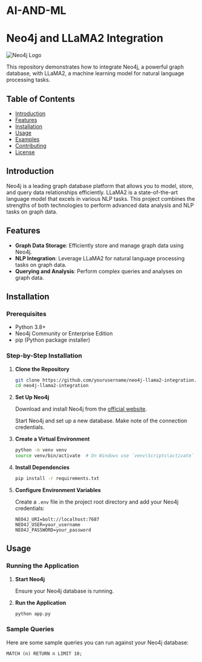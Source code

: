 # AI-AND-ML

# Neo4j and LLaMA2 Integration

![Neo4j Logo]([https://raw.githubusercontent.com/docker-library/docs/56823e63d5b6dd7ddbb9d5d3c4a8947778055d8e/neo4j/logo.png](https://www.google.com/url?sa=i&url=https%3A%2F%2Fneo4j.com%2Fblog%2Fgraph-databases-drupal-neo4j-module-rules-integration%2F&psig=AOvVaw2ncC5gACNqfWmRQytlwPGL&ust=1716786087546000&source=images&cd=vfe&opi=89978449&ved=0CBIQjRxqFwoTCKjm3vXEqoYDFQAAAAAdAAAAABAE))

This repository demonstrates how to integrate Neo4j, a powerful graph database, with LLaMA2, a machine learning model for natural language processing tasks.

## Table of Contents

- [Introduction](#introduction)
- [Features](#features)
- [Installation](#installation)
- [Usage](#usage)
- [Examples](#examples)
- [Contributing](#contributing)
- [License](#license)

## Introduction

Neo4j is a leading graph database platform that allows you to model, store, and query data relationships efficiently. LLaMA2 is a state-of-the-art language model that excels in various NLP tasks. This project combines the strengths of both technologies to perform advanced data analysis and NLP tasks on graph data.

## Features

- **Graph Data Storage**: Efficiently store and manage graph data using Neo4j.
- **NLP Integration**: Leverage LLaMA2 for natural language processing tasks on graph data.
- **Querying and Analysis**: Perform complex queries and analyses on graph data.

## Installation

### Prerequisites

- Python 3.8+
- Neo4j Community or Enterprise Edition
- pip (Python package installer)

### Step-by-Step Installation

1. **Clone the Repository**

    ```sh
    git clone https://github.com/yourusername/neo4j-llama2-integration.git
    cd neo4j-llama2-integration
    ```

2. **Set Up Neo4j**

    Download and install Neo4j from the [official website](https://neo4j.com/download/).

    Start Neo4j and set up a new database. Make note of the connection credentials.

3. **Create a Virtual Environment**

    ```sh
    python -m venv venv
    source venv/bin/activate  # On Windows use `venv\Scripts\activate`
    ```

4. **Install Dependencies**

    ```sh
    pip install -r requirements.txt
    ```

5. **Configure Environment Variables**

    Create a `.env` file in the project root directory and add your Neo4j credentials:

    ```env
    NEO4J_URI=bolt://localhost:7687
    NEO4J_USER=your_username
    NEO4J_PASSWORD=your_password
    ```

## Usage

### Running the Application

1. **Start Neo4j**

    Ensure your Neo4j database is running.

2. **Run the Application**

    ```sh
    python app.py
    ```

### Sample Queries

Here are some sample queries you can run against your Neo4j database:

```cypher
MATCH (n) RETURN n LIMIT 10;
